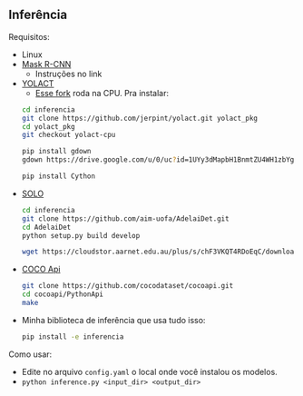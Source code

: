
## Inferência

Requisitos:
* Linux
* [Mask R-CNN](https://detectron2.readthedocs.io/en/latest/tutorials/install.html)
    * Instruções no link
* [YOLACT](https://github.com/dbolya/yolact)
    * [Esse fork](https://github.com/jerpint/yolact.git) roda na CPU. Pra instalar:
    ```bash
    cd inferencia
    git clone https://github.com/jerpint/yolact.git yolact_pkg
    cd yolact_pkg
    git checkout yolact-cpu

    pip install gdown
    gdown https://drive.google.com/u/0/uc?id=1UYy3dMapbH1BnmtZU4WH1zbYgOzzHHf_&export=download

    pip install Cython
    ```
* [SOLO](https://github.com/aim-uofa/AdelaiDet.git)
    ```bash
    cd inferencia
    git clone https://github.com/aim-uofa/AdelaiDet.git
    cd AdelaiDet
    python setup.py build develop

    wget https://cloudstor.aarnet.edu.au/plus/s/chF3VKQT4RDoEqC/download -O SOLOv2_R50_3x.pth
    ```
* [COCO Api](https://github.com/cocodataset/cocoapi.git)
    ```bash
    git clone https://github.com/cocodataset/cocoapi.git
    cd cocoapi/PythonApi
    make
    ```
* Minha biblioteca de inferência que usa tudo isso:
    ```bash
    pip install -e inferencia
    ```

Como usar:
* Edite no arquivo `config.yaml` o local onde você instalou os modelos.
* `python inference.py <input_dir> <output_dir>`